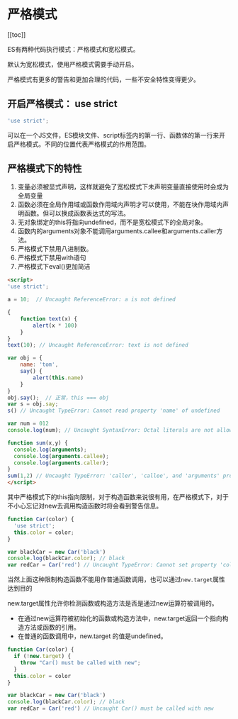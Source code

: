 # 严格模式

[[toc]]

ES有两种代码执行模式：严格模式和宽松模式。

默认为宽松模式，使用严格模式需要手动开启。

严格模式有更多的警告和更加合理的代码，一些不安全特性变得更少。

## 开启严格模式： use strict

```js
'use strict';
```
可以在一个JS文件，ES模块文件、script标签内的第一行、函数体的第一行来开启严格模式。不同的位置代表严格模式的作用范围。

## 严格模式下的特性

1. 变量必须被显式声明，这样就避免了宽松模式下未声明变量直接使用时会成为全局变量
1. 函数必须在全局作用域或函数作用域内声明才可以使用，不能在块作用域内声明函数。但可以换成函数表达式的写法。
1. 无对象绑定的this将指向undefined，而不是宽松模式下的全局对象。
1. 函数内的arguments对象不能调用arguments.callee和arguments.caller方法。
1. 严格模式下禁用八进制数。
1. 严格模式下禁用with语句
1. 严格模式下eval()更加简洁

```html
<script> 
'use strict';

a = 10;  // Uncaught ReferenceError: a is not defined

{
    function text(x) {
        alert(x * 100)
    }
}
text(10); // Uncaught ReferenceError: text is not defined

var obj = {
    name: 'tom',
    say() {
        alert(this.name)
    }
}
obj.say();  // 正常，this === obj
var s = obj.say;
s() // Uncaught TypeError: Cannot read property 'name' of undefined

var num = 012
console.log(num); // Uncaught SyntaxError: Octal literals are not allowed in strict mode.

function sum(x,y) {
  console.log(arguments);
  console.log(arguments.callee);
  console.log(arguments.caller);
}
sum(1,2) // Uncaught TypeError: 'caller', 'callee', and 'arguments' properties may not be accessed on strict mode functions or the arguments objects for calls to them
</script>
```
其中严格模式下的this指向限制，对于构造函数来说很有用，在严格模式下，对于不小心忘记对new去调用构造函数时将会看到警告信息。

```js
function Car(color) {
  'use strict';
  this.color = color;
}

var blackCar = new Car('black')
console.log(blackCar.color); // black
var redCar = Car('red') // Uncaught TypeError: Cannot set property 'color' of undefined
```

当然上面这种限制构造函数不能用作普通函数调用，也可以通过`new.target`属性达到目的

new.target属性允许你检测函数或构造方法是否是通过new运算符被调用的。

- 在通过new运算符被初始化的函数或构造方法中，new.target返回一个指向构造方法或函数的引用。
- 在普通的函数调用中，new.target 的值是undefined。

```js
function Car(color) {
  if (!new.target) {
    throw "Car() must be called with new";
  }
  this.color = color
}

var blackCar = new Car('black')
console.log(blackCar.color); // black
var redCar = Car('red') // Uncaught Car() must be called with new
```